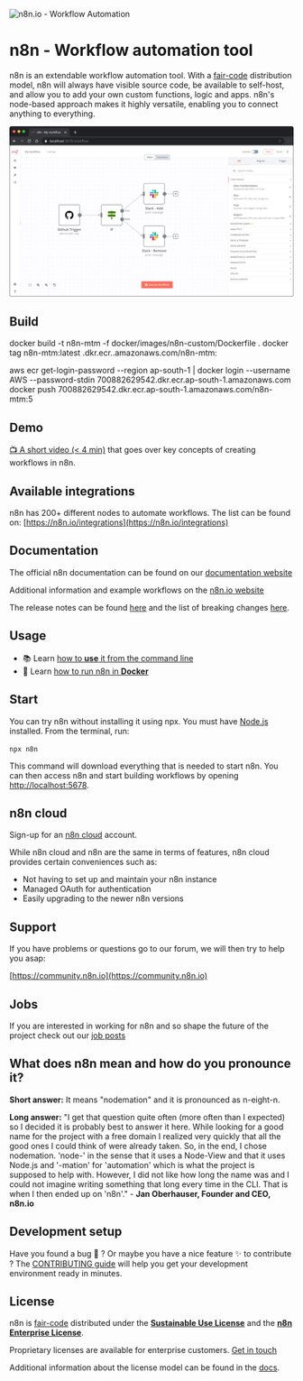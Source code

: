 ![n8n.io - Workflow Automation](https://user-images.githubusercontent.com/65276001/173571060-9f2f6d7b-bac0-43b6-bdb2-001da9694058.png)

# n8n - Workflow automation tool

n8n is an extendable workflow automation tool. With a [fair-code](http://faircode.io) distribution model, n8n
will always have visible source code, be available to self-host, and allow you to add your own custom
functions, logic and apps. n8n's node-based approach makes it highly versatile, enabling you to connect
anything to everything.

![n8n.io - Screenshot](https://raw.githubusercontent.com/n8n-io/n8n/master/assets/n8n-screenshot.png)
## Build
docker build -t n8n-mtm -f docker/images/n8n-custom/Dockerfile .
docker tag n8n-mtm:latest <aws-accountid>.dkr.ecr.<aws-region>.amazonaws.com/n8n-mtm:<version>

aws ecr get-login-password --region ap-south-1 | docker login --username AWS --password-stdin 700882629542.dkr.ecr.ap-south-1.amazonaws.com
docker push 700882629542.dkr.ecr.ap-south-1.amazonaws.com/n8n-mtm:5

## Demo

[:tv: A short video (< 4 min)](https://www.youtube.com/watch?v=RpjQTGKm-ok) that goes over key concepts of
creating workflows in n8n.

## Available integrations

n8n has 200+ different nodes to automate workflows. The list can be found on:
[https://n8n.io/integrations](https://n8n.io/integrations)

## Documentation

The official n8n documentation can be found on our [documentation website](https://docs.n8n.io)

Additional information and example workflows on the [n8n.io website](https://n8n.io)

The release notes can be found [here](https://docs.n8n.io/release-notes/) and the list of breaking
changes [here](https://github.com/n8n-io/n8n/blob/master/packages/cli/BREAKING-CHANGES.md).

## Usage

- :books: Learn
  [how to **use** it from the command line](https://docs.n8n.io/reference/cli-commands/)
- :whale: Learn
  [how to run n8n in **Docker**](https://docs.n8n.io/hosting/installation/docker/)

## Start
You can try n8n without installing it using npx. You must have [Node.js](https://nodejs.org/en/) installed. 
From the terminal, run:

`npx n8n`

This command will download everything that is needed to start n8n. You can then access n8n and start building workflows by opening [http://localhost:5678](http://localhost:5678).

## n8n cloud

Sign-up for an [n8n cloud](https://www.n8n.io/cloud/) account.

While n8n cloud and n8n are the same in terms of features, n8n cloud provides certain conveniences such as:

- Not having to set up and maintain your n8n instance
- Managed OAuth for authentication
- Easily upgrading to the newer n8n versions

## Support

If you have problems or questions go to our forum, we will then try to help you asap:

[https://community.n8n.io](https://community.n8n.io)

## Jobs

If you are interested in working for n8n and so shape the future of the project check out our
[job posts](https://apply.workable.com/n8n/)

## What does n8n mean and how do you pronounce it?

**Short answer:** It means "nodemation" and it is pronounced as n-eight-n.

**Long answer:** "I get that question quite often (more often than I expected) so I decided it is probably
best to answer it here. While looking for a good name for the project with a free domain I realized very
quickly that all the good ones I could think of were already taken. So, in the end, I chose nodemation.
'node-' in the sense that it uses a Node-View and that it uses Node.js and '-mation' for 'automation' which is
what the project is supposed to help with. However, I did not like how long the name was and I could not
imagine writing something that long every time in the CLI. That is when I then ended up on 'n8n'." - **Jan
Oberhauser, Founder and CEO, n8n.io**

## Development setup

Have you found a bug :bug: ? Or maybe you have a nice feature :sparkles: to contribute ? The
[CONTRIBUTING guide](https://github.com/n8n-io/n8n/blob/master/CONTRIBUTING.md) will help you get your
development environment ready in minutes.

## License

n8n is [fair-code](http://faircode.io) distributed under the
[**Sustainable Use License**](https://github.com/n8n-io/n8n/blob/master/packages/cli/LICENSE.md) and the
[**n8n Enterprise License**](https://github.com/n8n-io/n8n/blob/master/packages/cli/LICENSE_EE.md).

Proprietary licenses are available for enterprise customers. [Get in touch](mailto:license@n8n.io)

Additional information about the license model can be found in the
[docs](https://docs.n8n.io/reference/license/).
